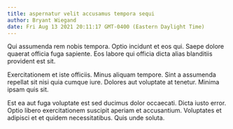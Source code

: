 ```yaml
---
title: aspernatur velit accusamus tempora sequi
author: Bryant Wiegand
date: Fri Aug 13 2021 20:11:17 GMT-0400 (Eastern Daylight Time)
---
```

Qui assumenda rem nobis tempora. Optio incidunt et eos qui. Saepe dolore quaerat officia fuga sapiente. Eos labore qui officia dicta alias blanditiis provident est sit.

 Exercitationem et iste officiis. Minus aliquam tempore. Sint a assumenda repellat sit nisi quia cumque iure. Dolores aut voluptate at tenetur. Minima ipsam quis sit.

 Est ea aut fuga voluptate est sed ducimus dolor occaecati. Dicta iusto error. Optio libero exercitationem suscipit aperiam et accusantium. Voluptates et adipisci et et quidem necessitatibus. Quis unde soluta.